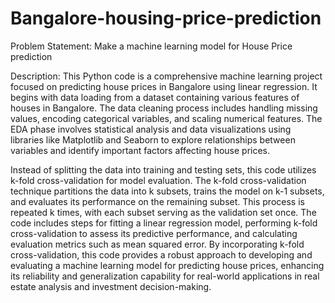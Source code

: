 # Bangalore-housing-price-prediction

Problem Statement: 
Make a machine learning model for House Price prediction

Description: 
This Python code is a comprehensive machine learning project focused on predicting house prices in Bangalore using linear regression. It begins with data loading from a dataset containing various features of houses in Bangalore. The data cleaning process includes handling missing values, encoding categorical variables, and scaling numerical features. The EDA phase involves statistical analysis and data visualizations using libraries like Matplotlib and Seaborn to explore relationships between variables and identify important factors affecting house prices.

Instead of splitting the data into training and testing sets, this code utilizes k-fold cross-validation for model evaluation. The k-fold cross-validation technique partitions the data into k subsets, trains the model on k-1 subsets, and evaluates its performance on the remaining subset. This process is repeated k times, with each subset serving as the validation set once. The code includes steps for fitting a linear regression model, performing k-fold cross-validation to assess its predictive performance, and calculating evaluation metrics such as mean squared error.
By incorporating k-fold cross-validation, this code provides a robust approach to developing and evaluating a machine learning model for predicting house prices, enhancing its reliability and generalization capability for real-world applications in real estate analysis and investment decision-making.
